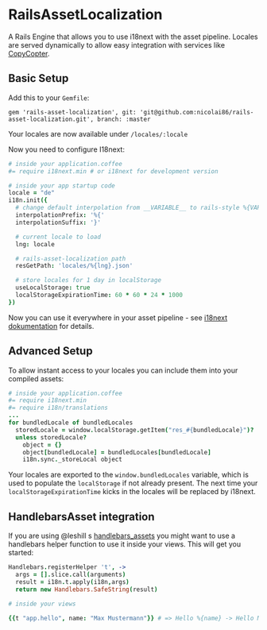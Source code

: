 # RailsAssetLocalization

A Rails Engine that allows you to use i18next with the asset pipeline. Locales are served dynamically to allow easy integration with services like [CopyCopter][1].

## Basic Setup

Add this to your `Gemfile`:

    gem 'rails-asset-localization', git: 'git@github.com:nicolai86/rails-asset-localization.git', branch: :master

Your locales are now available under `/locales/:locale`

Now you need to configure I18next:

``` coffeescript
# inside your application.coffee
#= require i18next.min # or i18next for development version
```

``` coffeescript
# inside your app startup code
locale = "de"
i18n.init({
  # change default interpolation from __VARIABLE__ to rails-style %{VARIABLE}
  interpolationPrefix: '%{'
  interpolationSuffix: '}'

  # current locale to load
  lng: locale

  # rails-asset-localization path
  resGetPath: 'locales/%{lng}.json'

  # store locales for 1 day in localStorage
  useLocalStorage: true
  localStorageExpirationTime: 60 * 60 * 24 * 1000
})
```

Now you can use it everywhere in your asset pipeline - see [i18next dokumentation][2] for details.

## Advanced Setup

To allow instant access to your locales you can include them into your compiled assets:

``` coffeescript
# inside your application.coffee
#= require i18next.min
#= require i18n/translations
...
for bundledLocale of bundledLocales
  storedLocale = window.localStorage.getItem("res_#{bundledLocale}")?
  unless storedLocale?
    object = {}
    object[bundledLocale] = bundledLocales[bundledLocale]
    i18n.sync._storeLocal object
```

Your locales are exported to the `window.bundledLocales` variable, which is used to populate the `localStorage` if not already present. The next time your `localStorageExpirationTime` kicks in the locales will be replaced by i18next.

## HandlebarsAsset integration

If you are using @leshill s [handlebars_assets][3] you might want to use a handlebars helper function to use it inside your views.
This will get you started:

``` coffeescript
Handlebars.registerHelper 't', ->
  args = [].slice.call(arguments)
  result = i18n.t.apply(i18n,args)
  return new Handlebars.SafeString(result)

# inside your views

{{t "app.hello", name: "Max Mustermann"}} # => Hello %{name} -> Hello Max Mustermann
```

[1]:https://github.com/copycopter/copycopter-server
[2]:http://i18next.com/
[3]:https://github.com/leshill/handlebars_assets